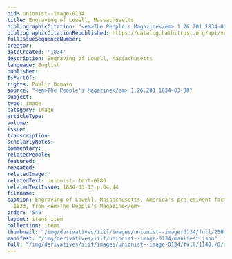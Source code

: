 ```yaml
---
pid: unionist--image-0134
title: Engraving of Lowell, Massachusetts
bibliographicCitation: "<em>The People's Magazine</em> 1.26.201 1834-03-08"
bibliographicCitationRepublished: https://catalog.hathitrust.org/api/volumes/oclc/6497679.html
fullIssueSequenceNumber: 
creator: 
dateCreated: '1834'
description: Engraving of Lowell, Massachusetts
language: English
publisher: 
IsPartOf: 
rights: Public Domain
source: "<em>The People's Magazine</em> 1.26.201 1834-03-08"
subject: 
type: image
category: Image
articleType: 
volume: 
issue: 
transcription: 
scholarlyNotes: 
commentary: 
relatedPeople: 
featured: 
repeated: 
relatedImage: 
relatedText: unionist--text-0280
relatedTextIssue: 1834-03-13 p.04.44
filename: 
caption: Engraving of Lowell, Massachusetts, America's pre-eminent factory town in
  1833, from <em>The People's Magazine</em>
order: '545'
layout: items_item
collection: items
thumbnail: "/img/derivatives/iiif/images/unionist--image-0134/full/250,/0/default.jpg"
manifest: "/img/derivatives/iiif/unionist--image-0134/manifest.json"
full: "/img/derivatives/iiif/images/unionist--image-0134/full/1140,/0/default.jpg"
---
```

